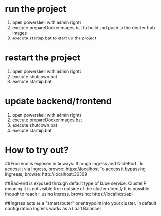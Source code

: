 
# run the project

1. open powershell with admin rights
2. execute prepareDockerImages.bat to build and push to the docker hub images 
3. execute startup.bat to start up the project 

# restart the project

1. open powershell with admin rights
2. execute shutdown.bat
3. execute startup.bat

# update backend/frontend

1. open powershell with admin rights
2. execute prepareDockerImages.bat
2. execute shutdown.bat
3. execute startup.bat

# How to try out?
##Frontend
 is exposed in to ways: through Ingress and NodePort.
To access it via Ingress, browse: https://localhost
To access it bypassing Ingreess, browse: http://localhost:30009

##Backend
 is exposed through default type of kube service: ClusterIP
meaning it is not visible from outside of the cluster directly
It is possible though to reach it using Ingress, browsing: https://localhost/api

##Ingress
acts as a “smart router” or entrypoint into your cluster. In default configuration Ingress works as a Load Balancer 